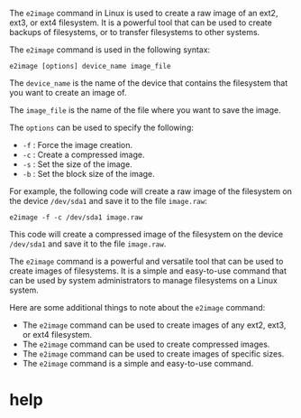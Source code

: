 The `e2image` command in Linux is used to create a raw image of an ext2, ext3, or ext4 filesystem. It is a powerful tool that can be used to create backups of filesystems, or to transfer filesystems to other systems.

The `e2image` command is used in the following syntax:

```
e2image [options] device_name image_file
```

The `device_name` is the name of the device that contains the filesystem that you want to create an image of.

The `image_file` is the name of the file where you want to save the image.

The `options` can be used to specify the following:

* `-f` : Force the image creation.
* `-c` : Create a compressed image.
* `-s` : Set the size of the image.
* `-b` : Set the block size of the image.

For example, the following code will create a raw image of the filesystem on the device `/dev/sda1` and save it to the file `image.raw`:

```
e2image -f -c /dev/sda1 image.raw
```

This code will create a compressed image of the filesystem on the device `/dev/sda1` and save it to the file `image.raw`.

The `e2image` command is a powerful and versatile tool that can be used to create images of filesystems. It is a simple and easy-to-use command that can be used by system administrators to manage filesystems on a Linux system.

Here are some additional things to note about the `e2image` command:

* The `e2image` command can be used to create images of any ext2, ext3, or ext4 filesystem.
* The `e2image` command can be used to create compressed images.
* The `e2image` command can be used to create images of specific sizes.
* The `e2image` command is a simple and easy-to-use command.




# help 

```

```

